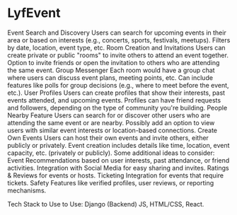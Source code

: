 # LyfEvent
Event Search and Discovery Users can search for upcoming events in their area or based on interests (e.g., concerts, sports, festivals, meetups). Filters by date, location, event type, etc.
Room Creation and Invitations Users can create private or public "rooms" to invite others to attend an event together. Option to invite friends or open the invitation to others who are attending the same event.
Group Messenger Each room would have a group chat where users can discuss event plans, meeting points, etc. Can include features like polls for group decisions (e.g., where to meet before the event, etc.).
User Profiles Users can create profiles that show their interests, past events attended, and upcoming events. Profiles can have friend requests and followers, depending on the type of community you're building.
People Nearby Feature Users can search for or discover other users who are attending the same event or are nearby. Possibly add an option to view users with similar event interests or location-based connections.
Create Own Events Users can host their own events and invite others, either publicly or privately. Event creation includes details like time, location, event capacity, etc. (privately or publicly).
Some additional ideas to consider: Event Recommendations based on user interests, past attendance, or friend activities. Integration with Social Media for easy sharing and invites. Ratings & Reviews for events or hosts. Ticketing Integration for events that require tickets. Safety Features like verified profiles, user reviews, or reporting mechanisms.

Tech Stack to Use to Use: Django (Backend) JS, HTML/CSS, React.
